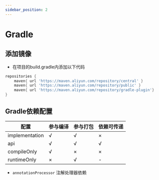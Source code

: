 ```yaml
---
sidebar_position: 2
---
```


# Gradle

## 添加镜像

* 在项目的build.gradle内添加以下代码

```groovy
repositories {
	maven{ url 'https://maven.aliyun.com/repository/central' }
	maven{ url 'https://maven.aliyun.com/repository/public' }
	maven{ url 'https://maven.aliyun.com/repository/gradle-plugin'}
}
```

## Gradle依赖配置

| 配置    | 参与编译    | 参与打包    | 依赖可传递    |
|---------------- | --------------- | --------------- | --------------- |
| implementation    | √    | √    | ×    |
| api    | √   | √   | √   |
| compileOnly   | √   | ×   | ×   |
| runtimeOnly   | ×   | √   | -   |

* `annotationProcessor` 注解处理器依赖
